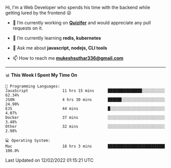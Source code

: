 Hi, I'm a Web Developer who spends his time with the backend while getting lured by the frontend 😜

- 🔭 I’m currently working on **[Quizifer](https://github.com/SutharMukesh/Quizifer/)** and would appreciate any pull requests on it.

- 🌱 I’m currently learning **redis, kubernetes**

- 💬 Ask me about **javascript, nodejs, CLI tools**

- 📫 How to reach me **mukeshsuthar336@gmail.com**

---
<!--START_SECTION:waka-->
📊 **This Week I Spent My Time On** 

```text
💬 Programming Languages: 
JavaScript               11 hrs 15 mins      ███████████████░░░░░░░░░░   62.34% 
JSON                     4 hrs 30 mins       ██████░░░░░░░░░░░░░░░░░░░   24.98% 
EJS                      44 mins             █░░░░░░░░░░░░░░░░░░░░░░░░   4.07% 
Docker                   37 mins             ░░░░░░░░░░░░░░░░░░░░░░░░░   3.48% 
Other                    32 mins             ░░░░░░░░░░░░░░░░░░░░░░░░░   2.98%

💻 Operating System: 
Mac                      18 hrs 3 mins       █████████████████████████   100.0%

```


 Last Updated on 12/02/2022 01:15:21 UTC
<!--END_SECTION:waka-->
